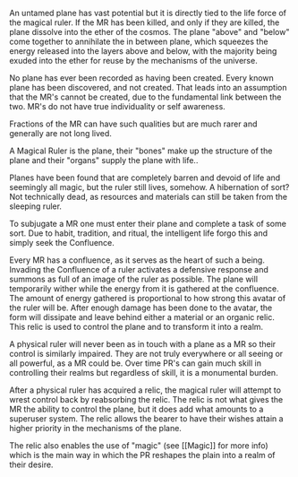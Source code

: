 An untamed plane has vast potential but it is directly tied to the life force of the magical ruler. If the MR has been killed, and only if they are killed, the plane dissolve into the ether of the cosmos. The plane "above" and "below" come together to annihilate the in between plane, which squeezes the energy released into the layers above and below, with the majority being exuded into the ether for reuse by the mechanisms of the universe.

No plane has ever been recorded as having been created. Every known plane has been discovered, and not created. That leads into an assumption that the MR's cannot be created, due to the fundamental link between the two. MR's do not have true individuality or self awareness. 

Fractions of the MR can have such qualities but are much rarer and generally are not long lived. 

A Magical Ruler is the plane, their "bones" make up the structure of the plane and their "organs" supply the plane with life..

Planes have been found that are completely barren and devoid of life and seemingly all magic, but the ruler still lives, somehow. A hibernation of sort? Not technically dead, as resources and materials can still be taken from the sleeping ruler.

To subjugate a MR one must enter their plane and complete a task of some sort. Due to habit, tradition, and ritual, the intelligent life forgo this and simply seek the Confluence. 

Every MR has a confluence, as it serves as the heart of such a being. Invading the Confluence of a ruler activates a defensive response and summons as full of an image of the ruler as possible. The plane will temporarily wither while the energy from it is gathered at the confluence. The amount of energy gathered is proportional to how strong this avatar of the ruler will be. After enough damage has been done to the avatar, the form will dissipate and leave behind either a material or an organic relic. This relic is used to control the plane and to transform it into a realm. 

A physical ruler will never been as in touch with a plane as a MR so their control is similarly impaired. They are not truly everywhere or all seeing or all powerful, as a MR could be. Over time PR's can gain much skill in controlling their realms but regardless of skill, it is a monumental burden.  

After a physical ruler has acquired a relic, the magical ruler will attempt to wrest control back by reabsorbing the relic. The relic is not what gives the MR the ability to control the plane, but it does add what amounts to a superuser system. The relic allows the bearer to have their wishes attain a higher priority in the mechanisms of the plane. 

The relic also enables the use of "magic" (see [[Magic]] for more info) which is the main way in which the PR reshapes the plain into a realm of their desire.